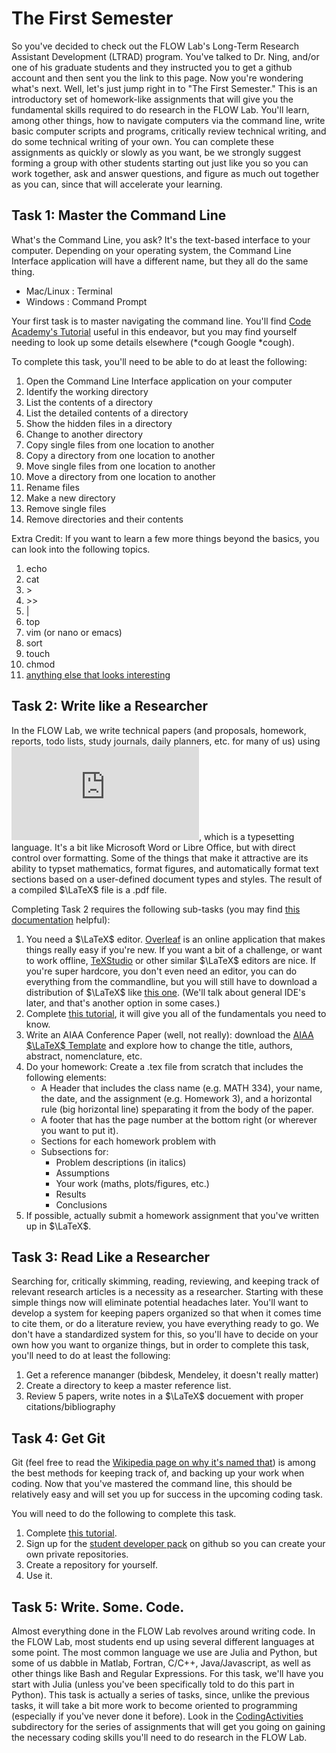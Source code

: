 # The First Semester

So you've decided to check out the FLOW Lab's Long-Term Research Assistant Development (LTRAD) program. You've talked to Dr. Ning, and/or one of his graduate students and they instructed you to get a github account and then sent you the link to this page. Now you're wondering what's next. Well, let's just jump right in to "The First Semester." This is an introductory set of homework-like assignments that will give you the fundamental skills required to do research in the FLOW Lab. You'll learn, among other things, how to navigate computers via the command line, write basic computer scripts and programs, critically review technical writing, and do some technical writing of your own. You can complete these assignments as quickly or slowly as you want, be we strongly suggest forming a group with other students starting out just like you so you can work together, ask and answer questions, and figure as much out together as you can, since that will accelerate your learning.

## Task 1: Master the Command Line
What's the Command Line, you ask? It's the text-based interface to your computer. Depending on your operating system, the Command Line Interface application will have a different name, but they all do the same thing.

- Mac/Linux : Terminal
- Windows : Command Prompt

Your first task is to master navigating the command line. You'll find [Code Academy's Tutorial](https://www.codecademy.com/learn/learn-the-command-line) useful in this endeavor, but you may find yourself needing to look up some details elsewhere (*cough Google *cough).

To complete this task, you'll need to be able to do at least the following:

1. Open the Command Line Interface application on your computer
2. Identify the working directory
3. List the contents of a directory
4. List the detailed contents of a directory
5. Show the hidden files in a directory
6. Change to another directory
7. Copy single files from one location to another
8. Copy a directory from one location to another
9. Move single files from one location to another
10. Move a directory from one location to another
11. Rename files
12. Make a new directory
13. Remove single files
14. Remove directories and their contents

Extra Credit: If you want to learn a few more things beyond the basics, you can look into the following topics.

1. echo
2. cat
3. \>
4. \>>
5. |
6. top
7. vim (or nano or emacs)
8. sort
9. touch
10. chmod
11. [anything else that looks interesting](https://www.codecademy.com/articles/command-line-commands)

## Task 2: Write like a Researcher
In the FLOW Lab, we write technical papers (and proposals, homework, reports, todo lists, study journals, daily planners, etc. for many of us) using ![equation](https://latex.codecogs.com/gif.latex?%5CLaTeX), which is a typesetting language. It's a bit like Microsoft Word or Libre Office, but with direct control over formatting.  Some of the things that make it attractive are its ability to typset mathematics, format figures, and automatically format text sections based on a user-defined document types and styles. The result of a compiled $\LaTeX$ file is a .pdf file.

Completing Task 2 requires the following sub-tasks (you may find [this documentation](https://www.overleaf.com/learn) helpful):

1. You need a $\LaTeX$ editor. [Overleaf](https://www.overleaf.com/) is an online application that makes things really easy if you're new. If you want a bit of a challenge, or want to work offline, [TeXStudio](https://www.texstudio.org/) or other similar $\LaTeX$ editors are nice.  If you're super hardcore, you don't even need an editor, you can do everything from the commandline, but you will still have to download a distribution of $\LaTeX$ like [this one](https://tug.org/mactex/mactex-download.html). (We'll talk about general IDE's later, and that's another option in some cases.)
2. Complete [this tutorial](https://www.overleaf.com/learn/latex/Learn_LaTeX_in_30_minutes), it will give you all of the fundamentals you need to know.
3. Write an AIAA Conference Paper (well, not really): download the [AIAA $\LaTeX$ Template](https://www.overleaf.com/latex/templates/latex-template-for-the-preparation-of-papers-for-aiaa-technical-conferences/rsssbwthkptn#.WbgUXMiGNPZ) and explore how to change the title, authors, abstract, nomenclature, etc.
4. Do your homework: Create a .tex file from scratch that includes the following elements:
   - A Header that includes the class name (e.g. MATH 334), your name, the date, and the assignment (e.g. Homework 3), and a horizontal rule (big horizontal line) speparating it from the body of the paper.
   - A footer that has the page number at the bottom right (or wherever you want to put it).
   - Sections for each homework problem with
   - Subsections for:
     - Problem descriptions (in italics)
     - Assumptions
     - Your work (maths, plots/figures, etc.)
     - Results
     - Conclusions
5. If possible, actually submit a homework assignment that you've written up in $\LaTeX$.

## Task 3: Read Like a Researcher
Searching for, critically skimming, reading, reviewing, and keeping track of relevant research articles is a necessity as a researcher. Starting with these simple things now will eliminate potential headaches later. You'll want to develop a system for keeping papers organized so that when it comes time to cite them, or do a literature review, you have everything ready to go.  We don't have a standardized system for this, so you'll have to decide on your own how you want to organize things, but in order to complete this task, you'll need to do at least the following:

1. Get a reference mananger (bibdesk, Mendeley, it doesn't really matter)
2. Create a directory to keep a master reference list.
3. Review 5 papers, write notes in a $\LaTeX$ docuement with proper citations/bibliography

## Task 4: Get Git
Git (feel free to read the [Wikipedia page on why it's named that](https://en.wikipedia.org/wiki/Git#Naming)) is among the best methods for keeping track of, and backing up your work when coding. Now that you've mastered the command line, this should be relatively easy and will set you up for success in the upcoming coding task.

You will need to do the following to complete this task.

1. Complete [this tutorial](https://www.codecademy.com/learn/learn-git).
2. Sign up for the [student developer pack](https://education.github.com/pack) on github so you can create your own private repositories.
3. Create a repository for yourself.
4. Use it.

## Task 5: Write. Some. Code.
Almost everything done in the FLOW Lab revolves around writing code. In the FLOW Lab, most students end up using several different languages at some point. The most common language we use are Julia and Python, but some of us dabble in Matlab, Fortran, C/C++, Java/Javascript, as well as other things like Bash and Regular Expressions. For this task, we'll have you start with Julia (unless you've been specifically told to do this part in Python). This task is actually a series of tasks, since, unlike the previous tasks, it will take a bit more work to become oriented to programming (especially if you've never done it before). Look in the [CodingActivities](./CodingActivities) subdirectory for the series of assignments that will get you going on gaining the necessary coding skills you'll need to do research in the FLOW Lab.
